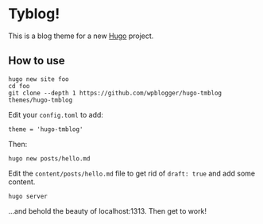 # Tyblog!

This is a blog theme for a new [Hugo](https://gohugo.io) project.

## How to use

```
hugo new site foo
cd foo
git clone --depth 1 https://github.com/wpblogger/hugo-tmblog themes/hugo-tmblog
```

Edit your `config.toml` to add:

```
theme = 'hugo-tmblog'
```

Then:

```
hugo new posts/hello.md
```

Edit the `content/posts/hello.md` file to get rid of `draft: true` and add some content.

```
hugo server
```

...and behold the beauty of localhost:1313. Then get to work!
